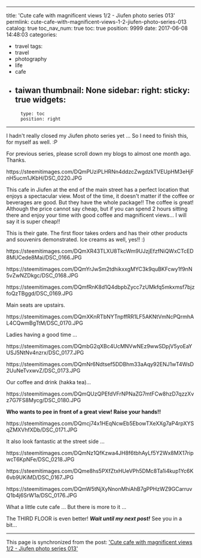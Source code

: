 
---
title: 'Cute cafe with magnificent views 1/2 - Jiufen photo series 013'
permlink: cute-cafe-with-magnificent-views-1-2-jiufen-photo-series-013
catalog: true
toc_nav_num: true
toc: true
position: 9999
date: 2017-06-08 14:48:03
categories:
- travel
tags:
- travel
- photography
- life
- cafe
- taiwan
thumbnail: None
sidebar:
    right:
        sticky: true
widgets:
    -
        type: toc
        position: right
---


<html>
<p>I hadn't really closed my Jiufen photo series yet ... So I need to finish this, for myself as well. :P</p>
<p>For previous series, please scroll down my blogs to almost one month ago. Thanks.</p>
<p>https://steemitimages.com/DQmPUziPLHRNn4ddzcZwgdzkTVEUpHM3eHjFnH5ucm1JKbH/DSC_0220.JPG</p>
<p>This cafe in Jiufen at the end of the main street has a perfect location that enjoys a spectacular view. Most of the time, it doesn't matter if the coffee or beverages are good. But they have the whole package!! The coffee is great! Although the price cannot say cheap, but if you can spend 2 hours sitting there and enjoy your time with good coffee and magnificent views... I will say it is super cheap!!&nbsp;</p>
<p>This is their gate. The first floor takes orders and has their other products and souvenirs demonstrated. Ice creams as well, yes!! :)</p>
<p>https://steemitimages.com/DQmXR43TLXU8TkcWm9UJzjEfzfNiQWxCTcED8MUCede8Mai/DSC_0166.JPG</p>
<p>https://steemitimages.com/DQmYrJwSm2tdhikxxgMYC3k9quBKFcwy1f9nN5vZwNZDkgc/DSC_0168.JPG</p>
<p>https://steemitimages.com/DQmfRnK8d1Q4dbpbZycc7zUMkfq5mkxmsf7bjzfoQzTBggd/DSC_0169.JPG</p>
<p>Main seats are upstairs.</p>
<p>https://steemitimages.com/DQmXKnRTbNYTnpffRR1LF5AKNtVmNcPQrmhAL4CQwmBgTtM/DSC_0170.JPG</p>
<p>Ladies having a good time ...</p>
<p>https://steemitimages.com/DQmbG2qXBc4UcMNVwNEz9wwSDpjV5yoEaYUSJ5NtNv4nzrx/DSC_0177.JPG</p>
<p>https://steemitimages.com/DQmNr6Ndtsef5DDBhm33aAqy92ENJ1wT4WsD2UuNeTvxwvZ/DSC_0173.JPG</p>
<p>Our coffee and drink (hakka tea)...</p>
<p>https://steemitimages.com/DQmQUzQPEfdVFrNPNaZG7mtFCw8hzD7qzzXvz7G7FS8Mycg/DSC_0180.JPG</p>
<p><strong>Who wants to pee in front of a great view! Raise your hands!!&nbsp;</strong></p>
<p>https://steemitimages.com/DQmcj74x1HEqNcwEb5EbowTXeXXg7aP4rpXYSqZMXVhfXDb/DSC_0171.JPG</p>
<p>It also look fantastic at the street side ...&nbsp;</p>
<p>https://steemitimages.com/DQmNz1QfKzwa4JH8f6tbhAyLf5Y2Wx8MX17ripwcT6KpNFe/DSC_0218.JPG</p>
<p>https://steemitimages.com/DQme8hs5PXfZtxHUeVPh5DMc8Ta1i4kup1Yc6K6vb9UKiMD/DSC_0167.JPG</p>
<p>https://steemitimages.com/DQmW5tNjXyNnonMhiAhB7gPPHzWZ9GCarruvQ1b4j6SrW1a/DSC_0176.JPG</p>
<p>What a little cute cafe ... But there is more to it ...&nbsp;</p>
<p>The THIRD FLOOR is even better! <em><strong>Wait until my next post!</strong></em> See you in a bit...&nbsp;</p>
</html>

- - -

This page is synchronized from the post: ['Cute cafe with magnificent views 1/2 - Jiufen photo series 013'](https://steemit.com/@deanliu/cute-cafe-with-magnificent-views-1-2-jiufen-photo-series-013)
